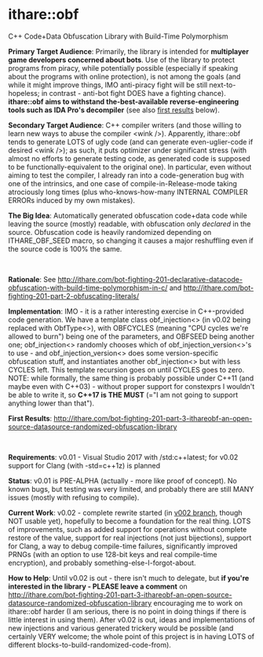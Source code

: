 # ithare::obf
C++ Code+Data Obfuscation Library with Build-Time Polymorphism

**Primary Target Audience**: Primarily, the library is intended for **multiplayer game developers concerned about bots**. Use of the library to protect programs from piracy, while potentially possible (especially if speaking about the programs with online protection), is not among the goals (and while it might improve things, IMO anti-piracy fight will be still next-to-hopeless; in contrast - anti-bot fight DOES have a fighting chance). **ithare::obf aims to withstand the-best-available reverse-engineering tools such as IDA Pro's decompiler** (see also [first results](#first-results) below). 

**Secondary Target Audience**: C++ compiler writers (and those willing to learn new ways to abuse the compiler &lt;wink /&gt;). Apparently, ithare::obf tends to generate LOTS of ugly code (and can generate even-uglier-code if desired &lt;wink /&gt;); as such, it puts optimizer under significant stress (with almost no efforts to generate testing code, as generated code is supposed to be functionally-equivalent to the original one). In particular, even without aiming to test the compiler, I already ran into a code-generation bug with one of the intrinsics, and one case of compile-in-Release-mode taking atrociously long times (plus who-knows-how-many INTERNAL COMPILER ERRORs induced by my own mistakes). 

**The Big Idea**: Automatically generated obfuscation code+data code while leaving the source (mostly) readable, with obfuscation only *declared* in the source. Obfuscation code is heavily randomized depending on ITHARE_OBF_SEED macro, so changing it causes a major reshuffling even if the source code is 100% the same. 

&nbsp;

**Rationale**: See http://ithare.com/bot-fighting-201-declarative-datacode-obfuscation-with-build-time-polymorphism-in-c/ and http://ithare.com/bot-fighting-201-part-2-obfuscating-literals/ 

**Implementation**: IMO - it is a rather interesting exercise in C++-provided code generation. We have a template class obf_injection<> (in v0.02 being replaced with ObfType<>), with OBFCYCLES (meaning "CPU cycles we're allowed to burn") being one of the parameters, and OBFSEED being another one; obf_injection<> randomly chooses which of obf_injection_version<>'s to use - and obf_injection_version<> does some version-specific obfuscation stuff, and instantiates another obf_injection<> but with less CYCLES left. This template recursion goes on until CYCLES goes to zero. NOTE: while formally, the same thing is probably possible under C++11 (and maybe even with C++03) - without proper support for constexprs I wouldn't be able to write it, so **C++17 is THE MUST** (="I am not going to support anything lower than that"). 

<a name="first-results"></a>
**First Results**: http://ithare.com/bot-fighting-201-part-3-ithareobf-an-open-source-datasource-randomized-obfuscation-library

&nbsp;

**Requirements**: v0.01 - Visual Studio 2017 with /std:c++latest; for v0.02 support for Clang (with -std=c++1z) is planned

**Status**: v0.01 is PRE-ALPHA (actually - more like proof of concept). No known bugs, but testing was very limited, and probably there are still MANY issues (mostly with refusing to compile). 

**Current Work**: v0.02 - complete rewrite started (in [v002 branch](https://github.com/ITHare/obf/tree/v002), though NOT usable yet), hopefully to become a foundation for the real thing. LOTS of improvements, such as added support for operations without complete restore of the value, support for real injections (not just bijections), support for Clang, a way to debug compile-time failures, significantly improved PRNGs (with an option to use 128-bit keys and real compile-time encryption), and probably something-else-I-forgot-about.

**How to Help**: Until v0.02 is out - there isn't much to delegate, but **if you're interested in the library - PLEASE leave a comment** on http://ithare.com/bot-fighting-201-part-3-ithareobf-an-open-source-datasource-randomized-obfuscation-library encouraging me to work on ithare::obf harder (I am serious, there is no point in doing things if there is little interest in using them). After v0.02 is out, ideas and implementations of new injections and various generated trickery would be possible (and certainly VERY welcome; the whole point of this project is in having LOTS of different blocks-to-build-randomized-code-from). 
